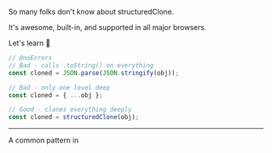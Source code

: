 So many folks don't know about structuredClone.

It's awesome, built-in, and supported in all major browsers.

Let's learn 🧵

```ts twoslash
// @noErrors
// Bad - calls .toString() on everything
const cloned = JSON.parse(JSON.stringify(obj));

// Bad - only one level deep
const cloned = { ...obj };

// Good - clones everything deeply
const cloned = structuredClone(obj);
```

---

A common pattern in
